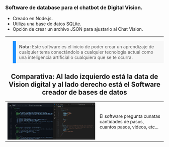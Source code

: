 ### Software de database para el chatbot de Digital Vision.

- Creado en Node.js.
- Utiliza una base de datos SQLite.
- Opción de crear un archivo JSON para ajustarlo al Chat Vision.

---

<blockquote style="background-color: #f7f7f7; border-left: 10px solid #1e90ff; padding: 10px;">
    <strong>Nota:</strong> Este software es el inicio de poder crear un aprendizaje de cualquier tema conectándolo a cualquier tecnología actual como una inteligencia artificial o cualquiera que se te ocurra.
</blockquote>

<h2 align="center">Comparativa: Al lado izquierdo está la data de Vision digital y al lado derecho está el Software creador de bases de datos</h2>

<table>
  <tr>
    <td align="center">
      <img src="https://github.com/k-tw0/softwareData/blob/main/Screenshot%202024-04-07%20191222.png" alt="Captura de pantalla de la data de Vision digital">
    </td>
    <td>
      El software pregunta cunatas cantidades de pasos, cuantos pasos, videos, etc...
    </td>
  </tr>
</table>
